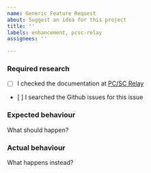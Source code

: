 ```yaml
---
name: Generic Feature Request
about: Suggest an idea for this project
title: ''
labels: enhancement, pcsc-relay
assignees: ''

---
```


### Required research

- [ ] I checked the documentation at [PC/SC Relay](http://frankmorgner.github.io/vsmartcard/TCardEmulator/README.html)
- [ ] I searched the Github issues for this issue


### Expected behaviour

What should happen?


### Actual behaviour

What happens instead?
